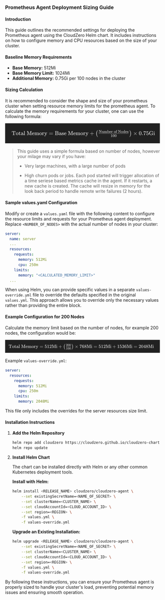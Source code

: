 ### Prometheus Agent Deployment Sizing Guide

#### Introduction

This guide outlines the recommended settings for deploying the Prometheus agent using the CloudZero Helm chart. It includes instructions on how to configure memory and CPU resources based on the size of your cluster.

#### Baseline Memory Requirements

- **Base Memory:** 512Mi
- **Base Memory Limit:** 1024Mi
- **Additional Memory:** 0.75Gi per 100 nodes in the cluster

#### Sizing Calculation

It is recommended to consider the shape and size of your prometheus cluster when setting resource memory limits for the prometheus agent. To calculate the memory requirements for your cluster, one can use the following formula:

![sizing formula](./assets/sizing-formula.png)

> This guide uses a simple formula based on number of nodes, however your milage may vary if you have:
> 
> * Very large machines, with a large number of pods
> 
> * High churn pods or jobs. Each pod started will trigger allocation of a time seriese based metrics cache in the agent. If it restarts, a new cache is created. The cache will resize in memory for the look back period to handle remote write failures (2 hours).
> 


#### Sample values.yaml Configuration

Modify or create a `values.yaml` file with the following content to configure the resource limits and requests for your Prometheus agent deployment. Replace `<NUMBER_OF_NODES>` with the actual number of nodes in your cluster:

```yaml
server:
  name: server
  ...
  resources:
    requests:
      memory: 512Mi
      cpu: 250m
    limits:
      memory: "<CALCULATED_MEMORY_LIMIT>"
  ...
```

When using Helm, you can provide specific values in a separate `values-override.yml` file to override the defaults specified in the original `values.yml`. This approach allows you to override only the necessary values rather than providing the entire block.


#### Example Configuration for 200 Nodes

Calculate the memory limit based on the number of nodes, for example 200 nodes, the configuration would be:

![Example](./assets/sizing-formula-eg.png) 


Example `values-override.yml`:
```yaml
server:
  resources:
    requests:
      memory: 512Mi
      cpu: 250m
    limits:
      memory: 2048Mi
```

This file only includes the overrides for the server resources size limit.

#### Installation Instructions

1. **Add the Helm Repository**

    ```sh
    helm repo add cloudzero https://cloudzero.github.io/cloudzero-charts
    helm repo update
    ```

2. **Install Helm Chart**

    The chart can be installed directly with Helm or any other common Kubernetes deployment tools.

    **Install with Helm:**

    ```sh
    helm install <RELEASE_NAME> cloudzero/cloudzero-agent \
        --set existingSecretName=<NAME_OF_SECRET> \
        --set clusterName=<CLUSTER_NAME> \
        --set cloudAccountId=<CLOUD_ACCOUNT_ID> \
        --set region=<REGION> \
        -f values.yml \
        -f values-override.yml
    ```

    **Upgrade an Existing Installation:**

    ```sh
    helm upgrade <RELEASE_NAME> cloudzero/cloudzero-agent \
        --set existingSecretName=<NAME_OF_SECRET> \
        --set clusterName=<CLUSTER_NAME> \
        --set cloudAccountId=<CLOUD_ACCOUNT_ID> \
        --set region=<REGION> \
        -f values.yml \
        -f values-override.yml
    ```

By following these instructions, you can ensure your Prometheus agent is properly sized to handle your cluster's load, preventing potential memory issues and ensuring smooth operation.